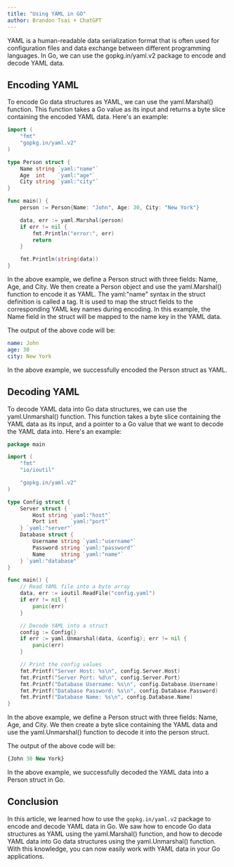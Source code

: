 ```yaml
---
title: "Using YAML in GO"
author: Brandon Tsai + ChatGPT
---
```


YAML is a human-readable data serialization format that is often used for configuration files and data exchange between different programming languages. In Go, we can use the gopkg.in/yaml.v2 package to encode and decode YAML data.

Encoding YAML
-------------

To encode Go data structures as YAML, we can use the yaml.Marshal() function. This function takes a Go value as its input and returns a byte slice containing the encoded YAML data. Here's an example:

```go
import (
    "fmt"
    "gopkg.in/yaml.v2"
)

type Person struct {
    Name string `yaml:"name"`
    Age  int    `yaml:"age"`
    City string `yaml:"city"`
}

func main() {
    person := Person{Name: "John", Age: 30, City: "New York"}

    data, err := yaml.Marshal(person)
    if err != nil {
        fmt.Println("error:", err)
        return
    }

    fmt.Println(string(data))
}
```

In the above example, we define a Person struct with three fields: Name, Age, and City. We then create a Person object and use the yaml.Marshal() function to encode it as YAML. The yaml:"name" syntax in the struct definition is called a tag. It is used to map the struct fields to the corresponding YAML key names during encoding. In this example, the Name field in the struct will be mapped to the name key in the YAML data.

The output of the above code will be:

```yaml
name: John
age: 30
city: New York
```

In the above example, we successfully encoded the Person struct as YAML.

Decoding YAML
---------------

To decode YAML data into Go data structures, we can use the yaml.Unmarshal() function. This function takes a byte slice containing the YAML data as its input, and a pointer to a Go value that we want to decode the YAML data into. Here's an example:


```go
package main

import (
	"fmt"
	"io/ioutil"

	"gopkg.in/yaml.v2"
)

type Config struct {
	Server struct {
		Host string `yaml:"host"`
		Port int    `yaml:"port"`
	} `yaml:"server"`
	Database struct {
		Username string `yaml:"username"`
		Password string `yaml:"password"`
		Name     string `yaml:"name"`
	} `yaml:"database"`
}

func main() {
	// Read YAML file into a byte array
	data, err := ioutil.ReadFile("config.yaml")
	if err != nil {
		panic(err)
	}

	// Decode YAML into a struct
	config := Config{}
	if err := yaml.Unmarshal(data, &config); err != nil {
		panic(err)
	}

	// Print the config values
	fmt.Printf("Server Host: %s\n", config.Server.Host)
	fmt.Printf("Server Port: %d\n", config.Server.Port)
	fmt.Printf("Database Username: %s\n", config.Database.Username)
	fmt.Printf("Database Password: %s\n", config.Database.Password)
	fmt.Printf("Database Name: %s\n", config.Database.Name)
}
```

In the above example, we define a Person struct with three fields: Name, Age, and City. We then create a byte slice containing the YAML data and use the yaml.Unmarshal() function to decode it into the person struct.

The output of the above code will be:

```sql
{John 30 New York}
```

In the above example, we successfully decoded the YAML data into a Person struct in Go.






Conclusion
---------

In this article, we learned how to use the `gopkg.in/yaml.v2` package to encode and decode YAML data in Go. We saw how to encode Go data structures as YAML using the yaml.Marshal() function, and how to decode YAML data into Go data structures using the yaml.Unmarshal() function. With this knowledge, you can now easily work with YAML data in your Go applications.